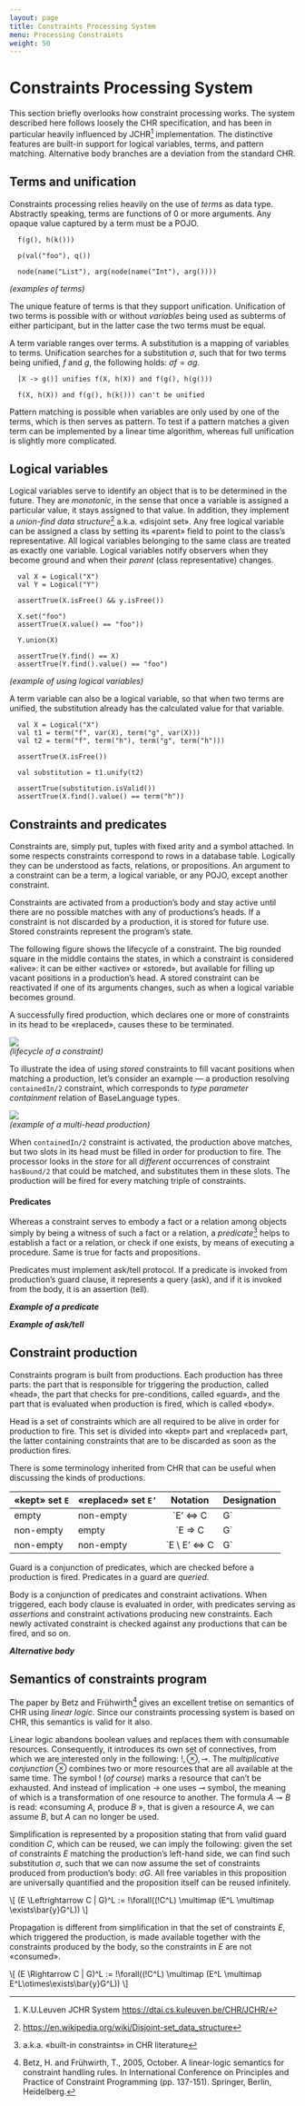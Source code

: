 ```yaml
---
layout: page
title: Constraints Processing System
menu: Processing Constraints
weight: 50
---
```


# Constraints Processing System

This section briefly overlooks how constraint processing works. The system described here follows loosely the CHR specification, and has been in particular heavily influenced by JCHR[^jchr] implementation. The distinctive features are built-in support for logical variables, terms, and pattern matching. Alternative body branches are a deviation from the standard CHR. 

## Terms and unification

Constraints processing relies heavily on the use of *terms* as data type. Abstractly speaking, terms are functions of 0 or more arguments. Any opaque value captured by a term must be a POJO.

```
  f(g(), h(k()))

  p(val("foo"), q())

  node(name("List"), arg(node(name("Int"), arg())))
```
_(examples of terms)_

The unique feature of terms is that they support unification. Unification of two terms is possible with or without *variables* being used as subterms of either participant, but in the latter case the two terms must be equal. 

A term variable ranges over terms. A substitution is a mapping of variables to terms. Unification searches for a substitution $\sigma$, such that for two terms being unified, $f$ and $g$, the following holds: $\sigma f = \sigma g$.

```
  [X -> g()] unifies f(X, h(X)) and f(g(), h(g()))

  f(X, h(X)) and f(g(), h(k())) can't be unified
```

Pattern matching is possible when variables are only used by one of the terms, which is then serves as pattern. To test if a pattern matches a given term can be implemented by a linear time algorithm, whereas full unification is slightly more complicated. 

## Logical variables

Logical variables serve to identify an object that is to be determined in the future. They are *monotonic*, in the sense that once a variable is assigned a particular value, it stays assigned to that value. In addition, they implement a *union-find data structure*[^uf] a.k.a. «disjoint set». Any free logical variable can be assigned a class by setting its «parent» field to point to the class’s representative. All logical variables belonging to the same class are treated as exactly one variable. Logical variables notify observers when they become ground and when their *parent* (class representative) changes.

```
  val X = Logical("X")
  val Y = Logical("Y")

  assertTrue(X.isFree() && y.isFree())

  X.set("foo")
  assertTrue(X.value() == "foo"))

  Y.union(X)

  assertTrue(Y.find() == X)
  assertTrue(Y.find().value() == "foo")
```
_(example of using logical variables)_

A term variable can also be a logical variable, so that when two terms are unified, the substitution already has the calculated value for that variable.

```
  val X = Logical("X")
  val t1 = term("f", var(X), term("g", var(X)))
  val t2 = term("f", term("h"), term("g", term("h")))

  assertTrue(X.isFree())

  val substitution = t1.unify(t2)

  assertTrue(substitution.isValid())
  assertTrue(X.find().value() == term("h"))
```

## Constraints and predicates

Constraints are, simply put, tuples with fixed arity and a symbol attached. In some respects constraints correspond to rows in a database table. Logically they can be understood as facts, relations, or propositions. An argument to a constraint can be a term, a logical variable, or any POJO, except another constraint.

Constraints are activated from a production’s body and stay active until there are no possible matches with any of productions’s heads. If a constraint is not discarded by a production, it is stored for future use. Stored constraints represent the program’s state.

The following figure shows the lifecycle of a constraint. The big rounded square in the middle contains the states, in which a constraint is considered «alive»: it can be either «active» or «stored», but available for filling up vacant positions in a production’s head. A stored constraint can be reactivated if one of its arguments changes, such as when a logical variable becomes ground.

A successfully fired production, which declares one or more of constraints in its head to be «replaced», causes these to be terminated.

![](img/constraint-lifecycle.svg)  
_(lifecycle of a constraint)_

To illustrate the idea of using *stored* constraints to fill vacant positions when matching a production, let’s consider an example — a production resolving `containedIn/2` constraint, which corresponds to *type parameter containment* relation of BaseLanguage types.

![](img/process-containedin-350.png)  
_(example of a multi-head production)_

When `containedIn/2` constraint is activated, the production above matches, but two slots in its head must be filled in order for production to fire. The processor looks in the *store* for all *different* occurrences of constraint `hasBound/2` that could be matched, and substitutes them in these slots. The production will be fired for every matching triple of constraints.

#### Predicates

Whereas a constraint serves to embody a fact or a relation among objects simply by being a witness of such a fact or a relation, a *predicate*[^pred] helps to establish a fact or a relation, or check if one exists, by means of executing a procedure. Same is true for facts and propositions.

Predicates must implement ask/tell protocol. If a predicate is invoked from production’s guard clause, it represents a query (ask), and if it is invoked from the body, it is an assertion (tell).

***Example of a predicate***

***Example of ask/tell***

## Constraint production

Constraints program is built from productions. Each production has three parts: the part that is responsible for triggering the production, called «head», the part that checks for pre-conditions, called «guard», and the part that is evaluated when production is fired, which is called «body».

Head is a set of constraints which are all required to be alive in order for production to fire. This set is divided into «kept» part and «replaced» part, the latter containing constraints that are to be discarded as soon as the production fires.

There is some terminology inherited from CHR that can be useful when discussing the kinds of productions.

| «kept» set `E` | «replaced» set `E’` | Notation | Designation |
|:--|:--|:--:|:--|
| empty | non-empty | `E’ <=> C | G` | Simplification |
| non-empty | empty | `E => C | G` | Propagation |
| non-empty | non-empty | `E \ E’ <=> C | G` | Simpagation |

Guard is a conjunction of predicates, which are checked before a production is fired. Predicates in a guard are *queried*.

Body is a conjunction of predicates and constraint activations. When triggered, each body clause is evaluated in order, with predicates serving as *assertions* and constraint activations producing new constraints. Each newly activated constraint is checked against any productions that can be fired, and so on.

***Alternative body***

## Semantics of constraints program

The paper by Betz and Frühwirth[^lls] gives an excellent tretise on semantics of CHR using *linear logic*. Since our constraints processing system is based on CHR, this semantics is valid for it also.

Linear logic abandons boolean values and replaces them with consumable resources. Consequently, it introduces its own set of connectives, from which we are interested only in the following: $!,\otimes,\multimap$. The *multiplicative conjunction* $\otimes$ combines two or more resources that are all available at the same time. The symbol $!$ (*of course*) marks a resource that can’t be exhausted. And instead of implication $\rightarrow$ one uses $\multimap$ symbol, the meaning of which is a transformation of one resource to another. The formula $A \multimap B$ is read: «consuming $A$, produce $B$ », that is given a resource $A$, we can assume $B$, but $A$ can no longer be used.

Simplification is represented by a proposition stating that from valid guard condition $C$, which can be reused, we can imply the following: given the set of constraints $E$ matching the production’s left-hand side, we can find such substitution $\sigma$, such that we can now assume the set of constraints produced from production’s body: $\sigma G$. All free variables in this proposition are universally quantified and the proposition itself can be reused infinitely.

\\[  (E \Leftrightarrow C | G)^L :=
         !\forall((!C^L) \multimap
             (E^L \multimap \exists\bar{y}G^L)) \\]

Propagation is different from simplification in that the set of constraints $E$, which triggered the production, is made available together with the constraints produced by the body, so the constraints in $E$ are not «consumed».

\\[  (E \Rightarrow C | G)^L :=
         !\forall((!C^L) \multimap
             (E^L \multimap E^L\otimes\exists\bar{y}G^L)) \\]


[^jchr]: K.U.Leuven JCHR System https://dtai.cs.kuleuven.be/CHR/JCHR/
[^uf]: https://en.wikipedia.org/wiki/Disjoint-set_data_structure
[^pred]: a.k.a. «built-in constraints» in CHR literature
[^lls]: Betz, H. and Frühwirth, T., 2005, October. A linear-logic semantics for constraint handling rules. In International Conference on Principles and Practice of Constraint Programming (pp. 137-151). Springer, Berlin, Heidelberg.
